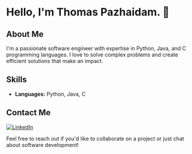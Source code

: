 # Hello, I'm Thomas Pazhaidam. 👋

## About Me
I'm a passionate software engineer with expertise in Python, Java, and C programming languages. I love to solve complex problems and create efficient solutions that make an impact.

## Skills
- **Languages:** Python, Java, C

## Contact Me
[![LinkedIn](https://img.shields.io/badge/LinkedIn-Connect-blue?style=flat-square&logo=linkedin&logoColor=white)](https://www.linkedin.com/in/yourprofile/)

Feel free to reach out if you'd like to collaborate on a project or just chat about software development!
